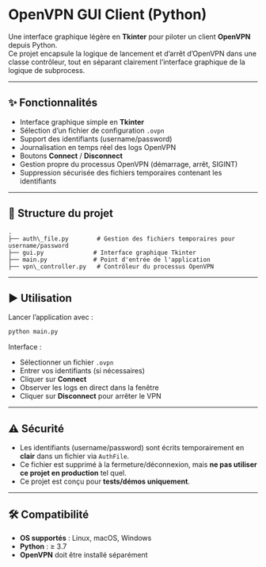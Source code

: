 # OpenVPN GUI Client (Python)

Une interface graphique légère en **Tkinter** pour piloter un client **OpenVPN** depuis Python.  
Ce projet encapsule la logique de lancement et d’arrêt d’OpenVPN dans une classe contrôleur, tout en séparant clairement l’interface graphique de la logique de subprocess.

---

## ✨ Fonctionnalités

- Interface graphique simple en **Tkinter**  
- Sélection d’un fichier de configuration `.ovpn`  
- Support des identifiants (username/password)  
- Journalisation en temps réel des logs OpenVPN  
- Boutons **Connect** / **Disconnect**  
- Gestion propre du processus OpenVPN (démarrage, arrêt, SIGINT)  
- Suppression sécurisée des fichiers temporaires contenant les identifiants  

---

## 📂 Structure du projet

```
.
├── auth\_file.py        # Gestion des fichiers temporaires pour username/password
├── gui.py              # Interface graphique Tkinter
├── main.py             # Point d'entrée de l'application
├── vpn\_controller.py   # Contrôleur du processus OpenVPN
```
---

## ▶️ Utilisation

Lancer l’application avec :

```bash
python main.py
```

Interface :

* Sélectionner un fichier `.ovpn`
* Entrer vos identifiants (si nécessaires)
* Cliquer sur **Connect**
* Observer les logs en direct dans la fenêtre
* Cliquer sur **Disconnect** pour arrêter le VPN

---

## ⚠️ Sécurité

* Les identifiants (username/password) sont écrits temporairement en **clair** dans un fichier via `AuthFile`.
* Ce fichier est supprimé à la fermeture/déconnexion, mais **ne pas utiliser ce projet en production** tel quel.
* Ce projet est conçu pour **tests/démos uniquement**.

---

## 🛠️ Compatibilité

* **OS supportés** : Linux, macOS, Windows
* **Python** : ≥ 3.7
* **OpenVPN** doit être installé séparément
